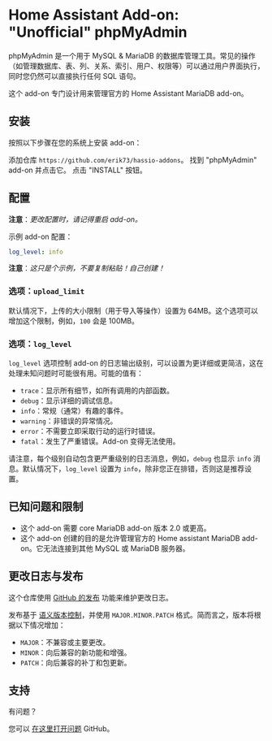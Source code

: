 # Home Assistant Add-on: "Unofficial" phpMyAdmin

phpMyAdmin 是一个用于 MySQL & MariaDB 的数据库管理工具。常见的操作（如管理数据库、表、列、关系、索引、用户、权限等）可以通过用户界面执行，同时您仍然可以直接执行任何 SQL 语句。

这个 add-on 专门设计用来管理官方的 Home Assistant MariaDB add-on。

## 安装

按照以下步骤在您的系统上安装 add-on：

添加仓库 `https://github.com/erik73/hassio-addons`。
找到 "phpMyAdmin" add-on 并点击它。
点击 "INSTALL" 按钮。

## 配置

**注意**：_更改配置时，请记得重启 add-on。_

示例 add-on 配置：

```yaml
log_level: info
```

**注意**：_这只是个示例，不要复制粘贴！自己创建！_

### 选项：`upload_limit`

默认情况下，上传的大小限制（用于导入等操作）设置为 64MB。这个选项可以增加这个限制，例如，`100` 会是 100MB。

### 选项：`log_level`

`log_level` 选项控制 add-on 的日志输出级别，可以设置为更详细或更简洁，这在处理未知问题时可能很有用。可能的值有：

- `trace`：显示所有细节，如所有调用的内部函数。
- `debug`：显示详细的调试信息。
- `info`：常规（通常）有趣的事件。
- `warning`：非错误的异常情况。
- `error`：不需要立即采取行动的运行时错误。
- `fatal`：发生了严重错误。Add-on 变得无法使用。

请注意，每个级别自动包含更严重级别的日志消息，例如，`debug` 也显示 `info` 消息。默认情况下，`log_level` 设置为 `info`，除非您正在排错，否则这是推荐设置。

## 已知问题和限制

- 这个 add-on 需要 core MariaDB add-on 版本 2.0 或更高。
- 这个 add-on 创建的目的是允许管理官方的 Home assistant MariaDB add-on。它无法连接到其他 MySQL 或 MariaDB 服务器。

## 更改日志与发布

这个仓库使用 [GitHub 的发布][releases] 功能来维护更改日志。

发布基于 [语义版本控制][semver]，并使用 `MAJOR.MINOR.PATCH` 格式。简而言之，版本将根据以下情况增加：

- `MAJOR`：不兼容或主要更改。
- `MINOR`：向后兼容的新功能和增强。
- `PATCH`：向后兼容的补丁和包更新。

## 支持

有问题？

您可以 [在这里打开问题][issue] GitHub。

[addon-badge]: https://my.home-assistant.io/badges/supervisor_addon.svg
[addon]: https://my.home-assistant.io/redirect/supervisor_addon/?addon=a0d7b954_phpmyadmin&repository_url=https%3A%2F%2Fgithub.com%2Ferik73%2Frepository
[contributors]: https://github.com/erik73/addon-phpmyadmin/graphs/contributors
[discord-ha]: https://discord.gg/c5DvZ4e
[discord]: https://discord.me/hassioaddons
[forum]: https://community.home-assistant.io/t/home-assistant-community-add-on-phpmyadmin/171729?u=frenck
[frenck]: https://github.com/frenck
[issue]: https://github.com/erik73/addon-phpmyadmin/issues
[reddit]: https://reddit.com/r/homeassistant
[releases]: https://github.com/erik73/addon-phpmyadmin/releases
[semver]: https://semver.org/spec/v2.0.0.html